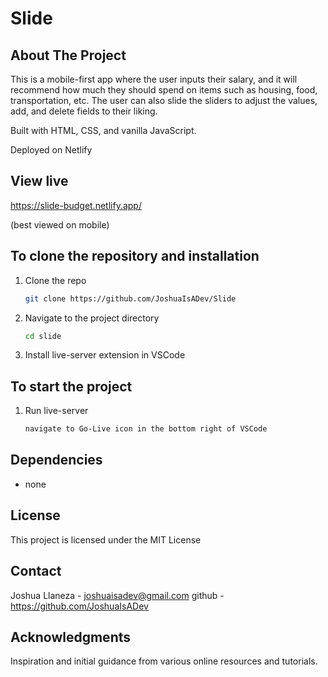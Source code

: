 # Slide

## About The Project

This is a mobile-first app where the user inputs their salary, and it will recommend how much they should spend on items such as housing, food, transportation, etc. The user can also slide the sliders to adjust the values, add, and delete fields to their liking.

Built with HTML, CSS, and vanilla JavaScript.

Deployed on Netlify

## View live

https://slide-budget.netlify.app/

(best viewed on mobile)

## To clone the repository and installation

1. Clone the repo

   ```sh
   git clone https://github.com/JoshuaIsADev/Slide
   ```

2. Navigate to the project directory

   ```sh
   cd slide
   ```

3. Install live-server extension in VSCode

## To start the project

1. Run live-server

   ```sh
   navigate to Go-Live icon in the bottom right of VSCode
   ```

## Dependencies

<ul>
  <li>none</li>
</ul>

## License

This project is licensed under the MIT License

## Contact

Joshua Llaneza - joshuaisadev@gmail.com
github - https://github.com/JoshuaIsADev

## Acknowledgments

Inspiration and initial guidance from various online resources and tutorials.
